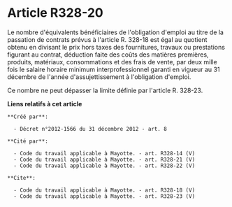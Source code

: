 # Article R328-20

Le nombre d'équivalents bénéficiaires de l'obligation d'emploi au titre de la passation de contrats prévus à l'article R.
328-18 est égal au quotient obtenu en divisant le prix hors taxes des fournitures, travaux ou prestations figurant au
contrat, déduction faite des coûts des matières premières, produits, matériaux, consommations et des frais de vente, par deux
mille fois le salaire horaire minimum interprofessionnel garanti en vigueur au 31 décembre de l'année d'assujettissement à
l'obligation d'emploi. 

Ce nombre ne peut dépasser la limite définie par l'article R. 328-23.

**Liens relatifs à cet article**

	**Créé par**:

	  - Décret n°2012-1566 du 31 décembre 2012 - art. 8

	**Cité par**:

	  - Code du travail applicable à Mayotte. - art. R328-14 (V)
	  - Code du travail applicable à Mayotte. - art. R328-21 (V)
	  - Code du travail applicable à Mayotte. - art. R328-22 (V)

	**Cite**:

	  - Code du travail applicable à Mayotte. - art. R328-18 (V)
	  - Code du travail applicable à Mayotte. - art. R328-23 (V)
